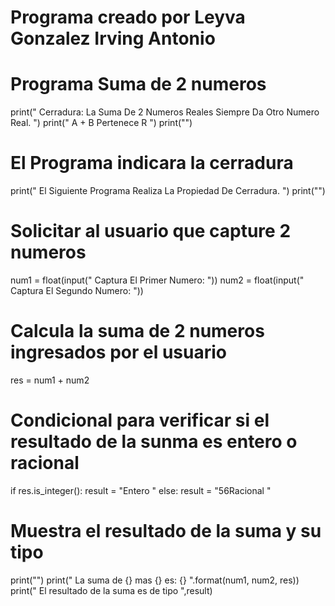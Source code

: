 # Programa creado por Leyva Gonzalez Irving Antonio
# Programa Suma de 2 numeros

print(" Cerradura: La Suma De 2 Numeros Reales Siempre Da Otro Numero Real. ")
print(" A + B Pertenece R ")
print("")

# El Programa indicara la cerradura
print(" El Siguiente Programa Realiza La Propiedad De Cerradura. ")
print("")

# Solicitar al usuario que capture 2 numeros 
num1 = float(input(" Captura El Primer Numero: "))
num2 = float(input(" Captura El Segundo Numero: "))

# Calcula la suma de 2 numeros ingresados por el usuario
res = num1 + num2

# Condicional para verificar si el resultado de la sunma es entero o racional
if res.is_integer(): 
    result = "Entero "
else:
    result = "56Racional "
    
# Muestra el resultado de la suma y su tipo
print("")
print(" La suma de {} mas {} es: {} ".format(num1, num2, res))
print(" El resultado de la suma es de tipo ",result)